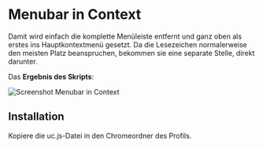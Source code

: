 # Menubar in Context
Damit wird einfach die komplette Menüleiste entfernt und ganz oben als erstes ins Hauptkontextmenü gesetzt. 
Da die Lesezeichen normalerweise den meisten Platz beanspruchen, bekommen sie eine separate Stelle, direkt darunter.

Das **Ergebnis des Skripts**:

![Screenshot Menubar in Context](https://github.com/ardiman/userChrome.js/raw/master/menubarincontext/scr_menubarincontext.png)

## Installation
Kopiere die uc.js-Datei in den Chromeordner des Profils.

